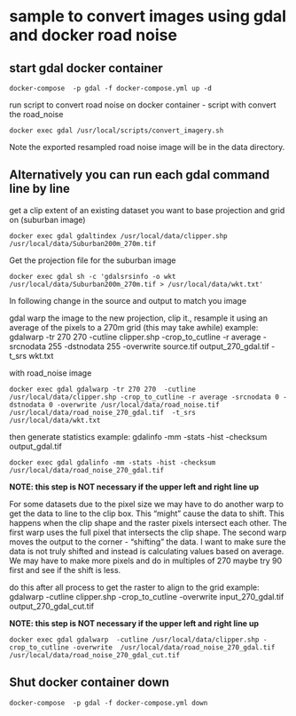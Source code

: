 #  sample to convert images using gdal and docker road noise

## start gdal docker container
```
docker-compose  -p gdal -f docker-compose.yml up -d
```

run script to convert road noise on docker container - script with convert the road_noise
```
docker exec gdal /usr/local/scripts/convert_imagery.sh
```

Note the exported resampled road noise image will be in the data directory.

## Alternatively you can run each gdal command line by line

get a clip extent of an existing dataset you want to base projection and grid on (suburban image)
```
docker exec gdal gdaltindex /usr/local/data/clipper.shp /usr/local/data/Suburban200m_270m.tif
```

Get the projection file for the suburban image
```
docker exec gdal sh -c 'gdalsrsinfo -o wkt  /usr/local/data/Suburban200m_270m.tif > /usr/local/data/wkt.txt'
```

In following change in the source and output to match you image

gdal warp the image to the new projection, clip it., resample it using an average of the pixels to a 270m grid (this may take awhile)
example: gdalwarp -tr 270 270  -cutline clipper.shp -crop_to_cutline -r average -srcnodata 255 -dstnodata 255 -overwrite source.tif output_270_gdal.tif  -t_srs wkt.txt

with road_noise image
```
docker exec gdal gdalwarp -tr 270 270  -cutline /usr/local/data/clipper.shp -crop_to_cutline -r average -srcnodata 0 -dstnodata 0 -overwrite /usr/local/data/road_noise.tif /usr/local/data/road_noise_270_gdal.tif  -t_srs /usr/local/data/wkt.txt
```

then generate statistics
example: gdalinfo -mm -stats -hist -checksum  output_gdal.tif
```
docker exec gdal gdalinfo -mm -stats -hist -checksum  /usr/local/data/road_noise_270_gdal.tif
```

**NOTE: this step is NOT necessary if the upper left and right line up**

For some datasets due to the pixel size we may have to do another warp to get the data to line to the clip box. This “might” cause the data to shift.  This happens when the clip shape and the raster pixels intersect each other.  The first warp uses the full pixel that intersects the clip shape.   The second warp moves the output to the corner - “shifting” the data.  I want to make sure the data is not truly shifted and instead is calculating values based on average. We may have to make more pixels and do in multiples of 270 maybe try 90 first and see if the shift is less.

do this after all process to get the raster to align to the grid
example: gdalwarp  -cutline clipper.shp -crop_to_cutline -overwrite  input_270_gdal.tif output_270_gdal_cut.tif

**NOTE: this step is NOT necessary if the upper left and right line up**
  ```
  docker exec gdal gdalwarp  -cutline /usr/local/data/clipper.shp -crop_to_cutline -overwrite  /usr/local/data/road_noise_270_gdal.tif /usr/local/data/road_noise_270_gdal_cut.tif
  ```

## Shut docker container down
```
docker-compose  -p gdal -f docker-compose.yml down
```
